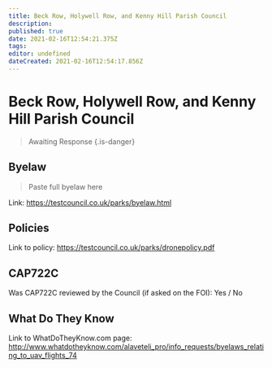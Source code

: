 ```yaml
---
title: Beck Row, Holywell Row, and Kenny Hill Parish Council
description: 
published: true
date: 2021-02-16T12:54:21.375Z
tags: 
editor: undefined
dateCreated: 2021-02-16T12:54:17.856Z
---
```


# Beck Row, Holywell Row, and Kenny Hill Parish Council
>  Awaiting Response
> {.is-danger}

## Byelaw
> Paste full byelaw here

Link:
https://testcouncil.co.uk/parks/byelaw.html

## Policies
Link to policy:
https://testcouncil.co.uk/parks/dronepolicy.pdf

## CAP722C

Was CAP722C reviewed by the Council (if asked on the FOI): Yes / No

## What Do They Know

Link to WhatDoTheyKnow.com page:
http://www.whatdotheyknow.com/alaveteli_pro/info_requests/byelaws_relating_to_uav_flights_74

